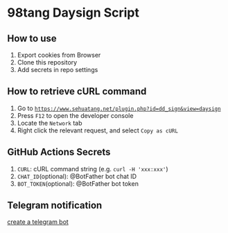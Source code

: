 # 98tang Daysign Script

## How to use

1. Export cookies from Browser
2. Clone this repository
3. Add secrets in repo settings

## How to retrieve cURL command

1. Go to [`https://www.sehuatang.net/plugin.php?id=dd_sign&view=daysign`](https://www.sehuatang.net/plugin.php?id=dd_sign&view=daysign)
2. Press `F12` to open the developer console
3. Locate the `Network` tab
4. Right click the relevant request, and select `Copy as cURL`

## GitHub Actions Secrets

1. `CURL`: cURL command string (e.g. `curl -H 'xxx:xxx'`)
2. `CHAT_ID`(optional): @BotFather bot chat ID
3. `BOT_TOKEN`(optional): @BotFather bot token

## Telegram notification

[create a telegram bot](https://medium.com/@ManHay_Hong/how-to-create-a-telegram-bot-and-send-messages-with-python-4cf314d9fa3e)
